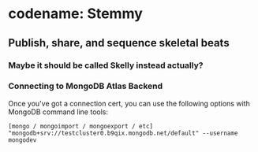 # codename: Stemmy

## Publish, share, and sequence skeletal beats

### Maybe it should be called Skelly instead actually?

### Connecting to MongoDB Atlas Backend

Once you've got a connection cert, you can use the following options with MongoDB command line tools:

```
[mongo / mongoimport / mongoexport / etc] "mongodb+srv://testcluster0.b9qix.mongodb.net/default" --username mongodev
```

### 